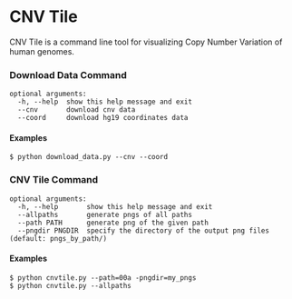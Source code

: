 CNV Tile
========

CNV Tile is a command line tool for visualizing Copy Number Variation of human genomes.

### Download Data Command
```
optional arguments:
  -h, --help  show this help message and exit
  --cnv       download cnv data
  --coord     download hg19 coordinates data
```
  
#### Examples
	$ python download_data.py --cnv --coord


### CNV Tile Command
```
optional arguments:
  -h, --help       show this help message and exit
  --allpaths       generate pngs of all paths
  --path PATH      generate png of the given path
  --pngdir PNGDIR  specify the directory of the output png files (default: pngs_by_path/)
```
  
#### Examples
	$ python cnvtile.py --path=00a -pngdir=my_pngs
	$ python cnvtile.py --allpaths
